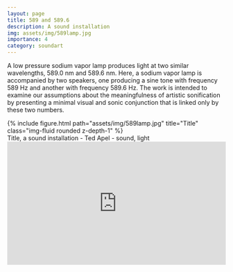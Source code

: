 ```yaml
---
layout: page
title: 589 and 589.6
description: A sound installation 
img: assets/img/589lamp.jpg
importance: 4
category: soundart
---
```


A low pressure sodium vapor lamp produces light at two similar wavelengths, 589.0 nm and 589.6 nm. Here, a sodium vapor lamp is accompanied by two speakers, one producing a sine tone with frequency 589 Hz and another with frequency 589.6 Hz. The work is intended to examine our assumptions about the meaningfulness of artistic sonification by presenting a minimal visual and sonic conjunction that is linked only by these two numbers.



<div class="row">
    <div class="col-sm mt-3 mt-md-0">
        {% include figure.html path="assets/img/589lamp.jpg" title="Title" class="img-fluid rounded z-depth-1" %}
    </div>
</div>
<div class="caption">
    Title, a sound installation - Ted Apel - sound, light

</div>


<div style="padding:56.25% 0 0 0;position:relative;"><iframe src="https://player.vimeo.com/video/77733791?h=56e7492608&title=0&byline=0&portrait=0" style="position:absolute;top:0;left:0;width:100%;height:100%;" frameborder="0" allow="autoplay; fullscreen; picture-in-picture" allowfullscreen></iframe></div><script src="https://player.vimeo.com/api/player.js"></script>

